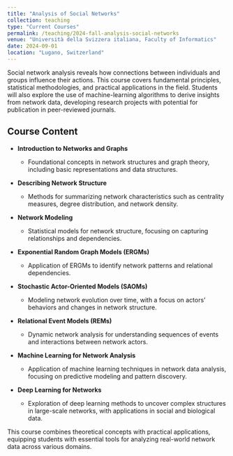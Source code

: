 ```yaml
---
title: "Analysis of Social Networks"
collection: teaching
type: "Current Courses"
permalink: /teaching/2024-fall-analysis-social-networks
venue: "Università della Svizzera italiana, Faculty of Informatics"
date: 2024-09-01
location: "Lugano, Switzerland"
---
```


Social network analysis reveals how connections between individuals and groups influence their actions. This course covers fundamental principles, statistical methodologies, and practical applications in the field. Students will also explore the use of machine-learning algorithms to derive insights from network data, developing research projects with potential for publication in peer-reviewed journals.

## Course Content

- **Introduction to Networks and Graphs**  
  - Foundational concepts in network structures and graph theory, including basic representations and data structures.

- **Describing Network Structure**  
  - Methods for summarizing network characteristics such as centrality measures, degree distribution, and network density.

- **Network Modeling**  
  - Statistical models for network structure, focusing on capturing relationships and dependencies.

- **Exponential Random Graph Models (ERGMs)**  
  - Application of ERGMs to identify network patterns and relational dependencies.

- **Stochastic Actor-Oriented Models (SAOMs)**  
  - Modeling network evolution over time, with a focus on actors' behaviors and changes in network structure.

- **Relational Event Models (REMs)**  
  - Dynamic network analysis for understanding sequences of events and interactions between network actors.

- **Machine Learning for Network Analysis**  
  - Application of machine learning techniques in network data analysis, focusing on predictive modeling and pattern discovery.

- **Deep Learning for Networks**  
  - Exploration of deep learning methods to uncover complex structures in large-scale networks, with applications in social and biological data.

This course combines theoretical concepts with practical applications, equipping students with essential tools for analyzing real-world network data across various domains.
